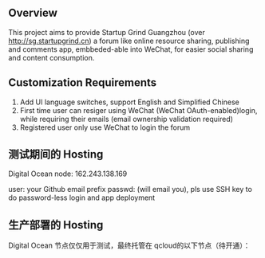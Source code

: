 ## Overview
This project aims to provide Startup Grind Guangzhou (over http://sg.startupgrind.cn) a forum like online resource sharing,
publishing and comments app, embbeded-able into WeChat, for easier social sharing and content consumption.

## Customization Requirements
1. Add UI language switches, support English and Simplified Chinese
2. First time user can resiger using WeChat (WeChat OAuth-enabled)login, while requiring their emails 
(email ownership validation required)
3. Registered user only use WeChat to login the forum

## 测试期间的 Hosting
Digital Ocean node: 162.243.138.169

user: your Github email prefix
passwd: (will email you), pls use SSH key to do password-less login and app deployment

## 生产部署的 Hosting
Digital Ocean 节点仅仅用于测试，最终托管在 qcloud的以下节点（待开通）：
